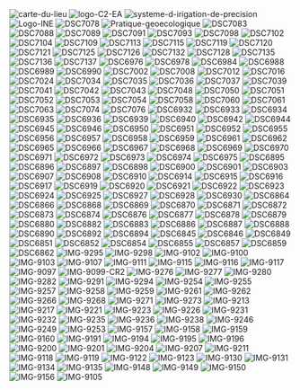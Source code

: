 <img src="https://i.ibb.co/bRJqChct/carte-du-lieu.png" alt="carte-du-lieu" border="0">
<img src="https://i.ibb.co/rGL6BZs2/logo-C2-EA.png" alt="logo-C2-EA" border="0">
<img src="https://i.ibb.co/HjRjqGy/systeme-d-irigation-de-precision.png" alt="systeme-d-irigation-de-precision" border="0">
<img src="https://i.ibb.co/8nLpXxbm/Logo-INE.png" alt="Logo-INE" border="0">
<img src="https://i.ibb.co/d09s2MKQ/DSC7078.jpg" alt="DSC7078" border="0">
<img src="https://i.ibb.co/rRqBTBRY/Pratique-geoecologique.png" alt="Pratique-geoecologique" border="0">
<img src="https://i.ibb.co/TDbfDgLC/DSC7083.jpg" alt="DSC7083" border="0">
<img src="https://i.ibb.co/nqh8tLpz/DSC7088.jpg" alt="DSC7088" border="0">
<img src="https://i.ibb.co/xK67Bv81/DSC7089.jpg" alt="DSC7089" border="0">
<img src="https://i.ibb.co/YBv2JNkw/DSC7091.jpg" alt="DSC7091" border="0">
<img src="https://i.ibb.co/wrwHY3Tm/DSC7093.jpg" alt="DSC7093" border="0">
<img src="https://i.ibb.co/k298VZgV/DSC7098.jpg" alt="DSC7098" border="0">
<img src="https://i.ibb.co/TDJctVJb/DSC7102.jpg" alt="DSC7102" border="0">
<img src="https://i.ibb.co/n8wj4L38/DSC7104.jpg" alt="DSC7104" border="0">
<img src="https://i.ibb.co/5gGm3tPz/DSC7109.jpg" alt="DSC7109" border="0">
<img src="https://i.ibb.co/TxNXm6cT/DSC7113.jpg" alt="DSC7113" border="0">
<img src="https://i.ibb.co/qLLfQbQs/DSC7115.jpg" alt="DSC7115" border="0">
<img src="https://i.ibb.co/Qjrkkh5G/DSC7119.jpg" alt="DSC7119" border="0">
<img src="https://i.ibb.co/FqNdWtsh/DSC7120.jpg" alt="DSC7120" border="0">
<img src="https://i.ibb.co/MyTTJf3P/DSC7121.jpg" alt="DSC7121" border="0">
<img src="https://i.ibb.co/Kxxtt2D9/DSC7125.jpg" alt="DSC7125" border="0">
<img src="https://i.ibb.co/mFJspNLw/DSC7126.jpg" alt="DSC7126" border="0">
<img src="https://i.ibb.co/Lh8rNrzs/DSC7132.jpg" alt="DSC7132" border="0">
<img src="https://i.ibb.co/CkKzzqM/DSC7128.jpg" alt="DSC7128" border="0">
<img src="https://i.ibb.co/B52vqCDm/DSC7135.jpg" alt="DSC7135" border="0">
<img src="https://i.ibb.co/60pVDRwf/DSC7136.jpg" alt="DSC7136" border="0">
<img src="https://i.ibb.co/CKnxxmyv/DSC7137.jpg" alt="DSC7137" border="0">
<img src="https://i.ibb.co/nyrxcvh/DSC6976.jpg" alt="DSC6976" border="0">
<img src="https://i.ibb.co/Sj4WmLt/DSC6978.jpg" alt="DSC6978" border="0">
<img src="https://i.ibb.co/KpnjBsb8/DSC6984.jpg" alt="DSC6984" border="0">
<img src="https://i.ibb.co/M5gSw9wN/DSC6988.jpg" alt="DSC6988" border="0">
<img src="https://i.ibb.co/fYKhN1xZ/DSC6989.jpg" alt="DSC6989" border="0">
<img src="https://i.ibb.co/TD8LCKPp/DSC6990.jpg" alt="DSC6990" border="0">
<img src="https://i.ibb.co/rKPz08fT/DSC7002.jpg" alt="DSC7002" border="0">
<img src="https://i.ibb.co/fzFFZkVz/DSC7008.jpg" alt="DSC7008" border="0">
<img src="https://i.ibb.co/SXqjWW05/DSC7012.jpg" alt="DSC7012" border="0">
<img src="https://i.ibb.co/SjTr7wK/DSC7016.jpg" alt="DSC7016" border="0">
<img src="https://i.ibb.co/cK8G7CMY/DSC7024.jpg" alt="DSC7024" border="0">
<img src="https://i.ibb.co/qLKGTR66/DSC7034.jpg" alt="DSC7034" border="0">
<img src="https://i.ibb.co/gbsqmh2X/DSC7035.jpg" alt="DSC7035" border="0">
<img src="https://i.ibb.co/p6zSXm5Y/DSC7036.jpg" alt="DSC7036" border="0">
<img src="https://i.ibb.co/vxZ8Fs5F/DSC7037.jpg" alt="DSC7037" border="0">
<img src="https://i.ibb.co/B56gXk6K/DSC7039.jpg" alt="DSC7039" border="0">
<img src="https://i.ibb.co/bgKNpKbx/DSC7041.jpg" alt="DSC7041" border="0">
<img src="https://i.ibb.co/tPhjCg6k/DSC7042.jpg" alt="DSC7042" border="0">
<img src="https://i.ibb.co/8DjWBV3R/DSC7043.jpg" alt="DSC7043" border="0">
<img src="https://i.ibb.co/XZZTQncs/DSC7048.jpg" alt="DSC7048" border="0">
<img src="https://i.ibb.co/NgdZNVwN/DSC7050.jpg" alt="DSC7050" border="0">
<img src="https://i.ibb.co/kVkCz3Rd/DSC7051.jpg" alt="DSC7051" border="0">
<img src="https://i.ibb.co/LX5X6Jtv/DSC7052.jpg" alt="DSC7052" border="0">
<img src="https://i.ibb.co/RpskNhxW/DSC7053.jpg" alt="DSC7053" border="0">
<img src="https://i.ibb.co/JRSh3WNr/DSC7054.jpg" alt="DSC7054" border="0">
<img src="https://i.ibb.co/6RbN9W54/DSC7058.jpg" alt="DSC7058" border="0">
<img src="https://i.ibb.co/WvkCrqjK/DSC7060.jpg" alt="DSC7060" border="0">
<img src="https://i.ibb.co/JWg76129/DSC7061.jpg" alt="DSC7061" border="0">
<img src="https://i.ibb.co/yBKGYQJF/DSC7063.jpg" alt="DSC7063" border="0">
<img src="https://i.ibb.co/j9cs4mCR/DSC7074.jpg" alt="DSC7074" border="0">
<img src="https://i.ibb.co/8gNcSckY/DSC7076.jpg" alt="DSC7076" border="0">
<img src="https://i.ibb.co/Wp3r9bc3/DSC6932.jpg" alt="DSC6932" border="0">
<img src="https://i.ibb.co/WWJDzLN7/DSC6933.jpg" alt="DSC6933" border="0">
<img src="https://i.ibb.co/gL4yvT7N/DSC6934.jpg" alt="DSC6934" border="0">
<img src="https://i.ibb.co/RGFR5YXz/DSC6935.jpg" alt="DSC6935" border="0">
<img src="https://i.ibb.co/7df7mn5k/DSC6936.jpg" alt="DSC6936" border="0">
<img src="https://i.ibb.co/DgMFJb6c/DSC6939.jpg" alt="DSC6939" border="0">
<img src="https://i.ibb.co/7t6X0PGd/DSC6940.jpg" alt="DSC6940" border="0">
<img src="https://i.ibb.co/rGXDW9hJ/DSC6942.jpg" alt="DSC6942" border="0">
<img src="https://i.ibb.co/mCXRT89C/DSC6944.jpg" alt="DSC6944" border="0">
<img src="https://i.ibb.co/cKgyGz0J/DSC6945.jpg" alt="DSC6945" border="0">
<img src="https://i.ibb.co/XfRGdLkY/DSC6946.jpg" alt="DSC6946" border="0">
<img src="https://i.ibb.co/GGrd5qn/DSC6950.jpg" alt="DSC6950" border="0">
<img src="https://i.ibb.co/m3hW0SX/DSC6951.jpg" alt="DSC6951" border="0">
<img src="https://i.ibb.co/rRc4Ry65/DSC6952.jpg" alt="DSC6952" border="0">
<img src="https://i.ibb.co/GQbsJC4n/DSC6955.jpg" alt="DSC6955" border="0">
<img src="https://i.ibb.co/fVdBZXS5/DSC6956.jpg" alt="DSC6956" border="0">
<img src="https://i.ibb.co/KP7dB15/DSC6957.jpg" alt="DSC6957" border="0">
<img src="https://i.ibb.co/qLLYF6Dm/DSC6958.jpg" alt="DSC6958" border="0">
<img src="https://i.ibb.co/CKYsbHWh/DSC6959.jpg" alt="DSC6959" border="0">
<img src="https://i.ibb.co/Gv6Z39N7/DSC6961.jpg" alt="DSC6961" border="0">
<img src="https://i.ibb.co/5gJqjpW9/DSC6962.jpg" alt="DSC6962" border="0">
<img src="https://i.ibb.co/yn4dT07D/DSC6965.jpg" alt="DSC6965" border="0">
<img src="https://i.ibb.co/xtmj5dTj/DSC6966.jpg" alt="DSC6966" border="0">
<img src="https://i.ibb.co/CKQZHrYD/DSC6967.jpg" alt="DSC6967" border="0">
<img src="https://i.ibb.co/20RtSq7j/DSC6968.jpg" alt="DSC6968" border="0">
<img src="https://i.ibb.co/BH8L4zcf/DSC6969.jpg" alt="DSC6969" border="0">
<img src="https://i.ibb.co/3yBfJtc8/DSC6970.jpg" alt="DSC6970" border="0">
<img src="https://i.ibb.co/sJjTDqnt/DSC6971.jpg" alt="DSC6971" border="0">
<img src="https://i.ibb.co/cK495hSJ/DSC6972.jpg" alt="DSC6972" border="0">
<img src="https://i.ibb.co/4ZytQPWS/DSC6973.jpg" alt="DSC6973" border="0">
<img src="https://i.ibb.co/pvm567wv/DSC6974.jpg" alt="DSC6974" border="0">
<img src="https://i.ibb.co/5mgvCw5/DSC6975.jpg" alt="DSC6975" border="0">
<img src="https://i.ibb.co/K8fzcMX/DSC6895.jpg" alt="DSC6895" border="0">
<img src="https://i.ibb.co/1f2ZgS0v/DSC6896.jpg" alt="DSC6896" border="0">
<img src="https://i.ibb.co/1G3BY9bS/DSC6897.jpg" alt="DSC6897" border="0">
<img src="https://i.ibb.co/G4qgCYLn/DSC6898.jpg" alt="DSC6898" border="0">
<img src="https://i.ibb.co/XfV8XJxG/DSC6900.jpg" alt="DSC6900" border="0">
<img src="https://i.ibb.co/kgM1zBGY/DSC6901.jpg" alt="DSC6901" border="0">
<img src="https://i.ibb.co/WWDq1ZqC/DSC6903.jpg" alt="DSC6903" border="0">
<img src="https://i.ibb.co/Df7ySxck/DSC6907.jpg" alt="DSC6907" border="0">
<img src="https://i.ibb.co/Fk3HxyQb/DSC6908.jpg" alt="DSC6908" border="0">
<img src="https://i.ibb.co/zWY6N083/DSC6910.jpg" alt="DSC6910" border="0">
<img src="https://i.ibb.co/tPQBvgss/DSC6914.jpg" alt="DSC6914" border="0">
<img src="https://i.ibb.co/Mxtb7wJN/DSC6915.jpg" alt="DSC6915" border="0">
<img src="https://i.ibb.co/Jj4HxFHF/DSC6916.jpg" alt="DSC6916" border="0">
<img src="https://i.ibb.co/hR632SqF/DSC6917.jpg" alt="DSC6917" border="0">
<img src="https://i.ibb.co/tpHnQc1Y/DSC6919.jpg" alt="DSC6919" border="0">
<img src="https://i.ibb.co/VGYdhdf/DSC6920.jpg" alt="DSC6920" border="0">
<img src="https://i.ibb.co/xd2kCTS/DSC6921.jpg" alt="DSC6921" border="0">
<img src="https://i.ibb.co/YFbt0f1n/DSC6922.jpg" alt="DSC6922" border="0">
<img src="https://i.ibb.co/tMzf877p/DSC6923.jpg" alt="DSC6923" border="0">
<img src="https://i.ibb.co/ks9mW4gx/DSC6924.jpg" alt="DSC6924" border="0">
<img src="https://i.ibb.co/7t1KRh0Y/DSC6925.jpg" alt="DSC6925" border="0">
<img src="https://i.ibb.co/RkS9SCvG/DSC6927.jpg" alt="DSC6927" border="0">
<img src="https://i.ibb.co/0y51nzRG/DSC6928.jpg" alt="DSC6928" border="0">
<img src="https://i.ibb.co/pvmb5JVy/DSC6930.jpg" alt="DSC6930" border="0">
<img src="https://i.ibb.co/39LgcTR2/DSC6864.jpg" alt="DSC6864" border="0">
<img src="https://i.ibb.co/hx6dfX7q/DSC6866.jpg" alt="DSC6866" border="0">
<img src="https://i.ibb.co/Ndb3SJLZ/DSC6868.jpg" alt="DSC6868" border="0">
<img src="https://i.ibb.co/Nfb0Lzb/DSC6869.jpg" alt="DSC6869" border="0">
<img src="https://i.ibb.co/DFtwH9y/DSC6870.jpg" alt="DSC6870" border="0">
<img src="https://i.ibb.co/8LJ2bdd2/DSC6871.jpg" alt="DSC6871" border="0">
<img src="https://i.ibb.co/XfgYCXNq/DSC6872.jpg" alt="DSC6872" border="0">
<img src="https://i.ibb.co/sd4Kmyxh/DSC6873.jpg" alt="DSC6873" border="0">
<img src="https://i.ibb.co/0y7F6J91/DSC6874.jpg" alt="DSC6874" border="0">
<img src="https://i.ibb.co/jkXkFqwH/DSC6876.jpg" alt="DSC6876" border="0">
<img src="https://i.ibb.co/rKxb8Y8Z/DSC6877.jpg" alt="DSC6877" border="0">
<img src="https://i.ibb.co/Q7pWsR6m/DSC6878.jpg" alt="DSC6878" border="0">
<img src="https://i.ibb.co/Xf1s05fT/DSC6879.jpg" alt="DSC6879" border="0">
<img src="https://i.ibb.co/cc7c3zC1/DSC6880.jpg" alt="DSC6880" border="0">
<img src="https://i.ibb.co/pcVCk6v/DSC6882.jpg" alt="DSC6882" border="0">
<img src="https://i.ibb.co/Z6tPNJPF/DSC6883.jpg" alt="DSC6883" border="0">
<img src="https://i.ibb.co/4gjJpD7h/DSC6886.jpg" alt="DSC6886" border="0">
<img src="https://i.ibb.co/20fY9pPg/DSC6887.jpg" alt="DSC6887" border="0">
<img src="https://i.ibb.co/ZRQtQTbB/DSC6888.jpg" alt="DSC6888" border="0">
<img src="https://i.ibb.co/fdL5hMW6/DSC6890.jpg" alt="DSC6890" border="0">
<img src="https://i.ibb.co/chpB4crx/DSC6892.jpg" alt="DSC6892" border="0">
<img src="https://i.ibb.co/zTZ9vhKG/DSC6894.jpg" alt="DSC6894" border="0">
<img src="https://i.ibb.co/VczPdv9k/DSC6845.jpg" alt="DSC6845" border="0">
<img src="https://i.ibb.co/3mzNdBRr/DSC6846.jpg" alt="DSC6846" border="0">
<img src="https://i.ibb.co/vx8WqCSW/DSC6849.jpg" alt="DSC6849" border="0">
<img src="https://i.ibb.co/LdqK05w2/DSC6851.jpg" alt="DSC6851" border="0">
<img src="https://i.ibb.co/Xrstsyjs/DSC6852.jpg" alt="DSC6852" border="0">
<img src="https://i.ibb.co/v6KtTJT1/DSC6854.jpg" alt="DSC6854" border="0">
<img src="https://i.ibb.co/ZRWbpZdL/DSC6855.jpg" alt="DSC6855" border="0">
<img src="https://i.ibb.co/LdqnybdR/DSC6857.jpg" alt="DSC6857" border="0">
<img src="https://i.ibb.co/4gnnsYsg/DSC6859.jpg" alt="DSC6859" border="0">
<img src="https://i.ibb.co/B2kXZp85/DSC6862.jpg" alt="DSC6862" border="0">
<img src="https://i.ibb.co/7NVpBpMQ/IMG-9295.jpg" alt="IMG-9295" border="0">
<img src="https://i.ibb.co/1twCV2vh/IMG-9298.jpg" alt="IMG-9298" border="0">
<img src="https://i.ibb.co/DHmsL20n/IMG-9102.jpg" alt="IMG-9102" border="0">
<img src="https://i.ibb.co/GvnJkhYW/IMG-9100.jpg" alt="IMG-9100" border="0">
<img src="https://i.ibb.co/XBdxFd7/IMG-9103.jpg" alt="IMG-9103" border="0">
<img src="https://i.ibb.co/CKPsQCdT/IMG-9107.jpg" alt="IMG-9107" border="0">
<img src="https://i.ibb.co/SDTpsvtt/IMG-9111.jpg" alt="IMG-9111" border="0">
<img src="https://i.ibb.co/LzDPfsb9/IMG-9115.jpg" alt="IMG-9115" border="0">
<img src="https://i.ibb.co/TMMrPrB7/IMG-9116.jpg" alt="IMG-9116" border="0">
<img src="https://i.ibb.co/vC13S93M/IMG-9117.jpg" alt="IMG-9117" border="0">
<img src="https://i.ibb.co/Pz5Krtrk/IMG-9097.jpg" alt="IMG-9097" border="0">
<img src="https://i.ibb.co/fzvj1zmP/IMG-9099-CR2.jpg" alt="IMG-9099-CR2" border="0">
<img src="https://i.ibb.co/v6tvNJ2S/IMG-9276.jpg" alt="IMG-9276" border="0">
<img src="https://i.ibb.co/v48KfTRj/IMG-9277.jpg" alt="IMG-9277" border="0">
<img src="https://i.ibb.co/N2Q1VPyQ/IMG-9280.jpg" alt="IMG-9280" border="0">
<img src="https://i.ibb.co/Cs1tVxrh/IMG-9282.jpg" alt="IMG-9282" border="0">
<img src="https://i.ibb.co/Sw0wwSPh/IMG-9291.jpg" alt="IMG-9291" border="0">
<img src="https://i.ibb.co/9k00FGW0/IMG-9294.jpg" alt="IMG-9294" border="0">
<img src="https://i.ibb.co/jPkZjXBx/IMG-9254.jpg" alt="IMG-9254" border="0">
<img src="https://i.ibb.co/tpyWw632/IMG-9255.jpg" alt="IMG-9255" border="0">
<img src="https://i.ibb.co/N2Rx3Hnz/IMG-9257.jpg" alt="IMG-9257" border="0">
<img src="https://i.ibb.co/Y73BZx0C/IMG-9258.jpg" alt="IMG-9258" border="0">
<img src="https://i.ibb.co/Z1L9213w/IMG-9259.jpg" alt="IMG-9259" border="0">
<img src="https://i.ibb.co/GQmHhjcf/IMG-9261.jpg" alt="IMG-9261" border="0">
<img src="https://i.ibb.co/bRvfkjzn/IMG-9262.jpg" alt="IMG-9262" border="0">
<img src="https://i.ibb.co/CKPgRMDJ/IMG-9266.jpg" alt="IMG-9266" border="0">
<img src="https://i.ibb.co/Xxxfm0jH/IMG-9268.jpg" alt="IMG-9268" border="0">
<img src="https://i.ibb.co/NghZssRw/IMG-9271.jpg" alt="IMG-9271" border="0">
<img src="https://i.ibb.co/rGG0nQtD/IMG-9273.jpg" alt="IMG-9273" border="0">
<img src="https://i.ibb.co/G3PSb561/IMG-9213.jpg" alt="IMG-9213" border="0">
<img src="https://i.ibb.co/35jPK1Cb/IMG-9217.jpg" alt="IMG-9217" border="0">
<img src="https://i.ibb.co/nNfTdHZf/IMG-9221.jpg" alt="IMG-9221" border="0">
<img src="https://i.ibb.co/9mrPGrVJ/IMG-9223.jpg" alt="IMG-9223" border="0">
<img src="https://i.ibb.co/3yfHGrhQ/IMG-9226.jpg" alt="IMG-9226" border="0">
<img src="https://i.ibb.co/Y7LDxsyh/IMG-9231.jpg" alt="IMG-9231" border="0">
<img src="https://i.ibb.co/Nnd78GLB/IMG-9232.jpg" alt="IMG-9232" border="0">
<img src="https://i.ibb.co/rfQPGgZw/IMG-9235.jpg" alt="IMG-9235" border="0">
<img src="https://i.ibb.co/CpBBVD7m/IMG-9236.jpg" alt="IMG-9236" border="0">
<img src="https://i.ibb.co/B5F6ZDY5/IMG-9238.jpg" alt="IMG-9238" border="0">
<img src="https://i.ibb.co/LhQCsRXh/IMG-9246.jpg" alt="IMG-9246" border="0">
<img src="https://i.ibb.co/8Cv8YVp/IMG-9249.jpg" alt="IMG-9249" border="0">
<img src="https://i.ibb.co/654TgP8/IMG-9253.jpg" alt="IMG-9253" border="0">
<img src="https://i.ibb.co/QvfZpLwG/IMG-9157.jpg" alt="IMG-9157" border="0">
<img src="https://i.ibb.co/nqNzg76M/IMG-9158.jpg" alt="IMG-9158" border="0">
<img src="https://i.ibb.co/4CszdPB/IMG-9159.jpg" alt="IMG-9159" border="0">
<img src="https://i.ibb.co/P3gpdsT/IMG-9160.jpg" alt="IMG-9160" border="0">
<img src="https://i.ibb.co/PvGxGjZw/IMG-9191.jpg" alt="IMG-9191" border="0">
<img src="https://i.ibb.co/jvSBBsHZ/IMG-9194.jpg" alt="IMG-9194" border="0">
<img src="https://i.ibb.co/sd0sHQjk/IMG-9195.jpg" alt="IMG-9195" border="0">
<img src="https://i.ibb.co/WNjyjJ95/IMG-9196.jpg" alt="IMG-9196" border="0">
<img src="https://i.ibb.co/qXvxVxX/IMG-9200.jpg" alt="IMG-9200" border="0">
<img src="https://i.ibb.co/JWZmM2nQ/IMG-9201.jpg" alt="IMG-9201" border="0">
<img src="https://i.ibb.co/WWTVJtcg/IMG-9204.jpg" alt="IMG-9204" border="0">
<img src="https://i.ibb.co/xq0vRdHH/IMG-9207.jpg" alt="IMG-9207" border="0">
<img src="https://i.ibb.co/G4crQKWs/IMG-9211.jpg" alt="IMG-9211" border="0">
<img src="https://i.ibb.co/cKVXWV0K/IMG-9118.jpg" alt="IMG-9118" border="0">
<img src="https://i.ibb.co/B5Cvc28m/IMG-9119.jpg" alt="IMG-9119" border="0">
<img src="https://i.ibb.co/ZR805yQL/IMG-9122.jpg" alt="IMG-9122" border="0">
<img src="https://i.ibb.co/0j1kgxvX/IMG-9123.jpg" alt="IMG-9123" border="0">
<img src="https://i.ibb.co/dwvBPzWY/IMG-9130.jpg" alt="IMG-9130" border="0">
<img src="https://i.ibb.co/fdRcmBPR/IMG-9131.jpg" alt="IMG-9131" border="0">
<img src="https://i.ibb.co/gLK0Wm4r/IMG-9134.jpg" alt="IMG-9134" border="0">
<img src="https://i.ibb.co/ymTqBPkG/IMG-9135.jpg" alt="IMG-9135" border="0">
<img src="https://i.ibb.co/zt5TwT6/IMG-9148.jpg" alt="IMG-9148" border="0">
<img src="https://i.ibb.co/M58qgMB2/IMG-9149.jpg" alt="IMG-9149" border="0">
<img src="https://i.ibb.co/sL0F7cg/IMG-9150.jpg" alt="IMG-9150" border="0">
<img src="https://i.ibb.co/C5XXqmnP/IMG-9156.jpg" alt="IMG-9156" border="0">
<img src="https://i.ibb.co/R4Y7rKfz/IMG-9105.jpg" alt="IMG-9105" border="0">